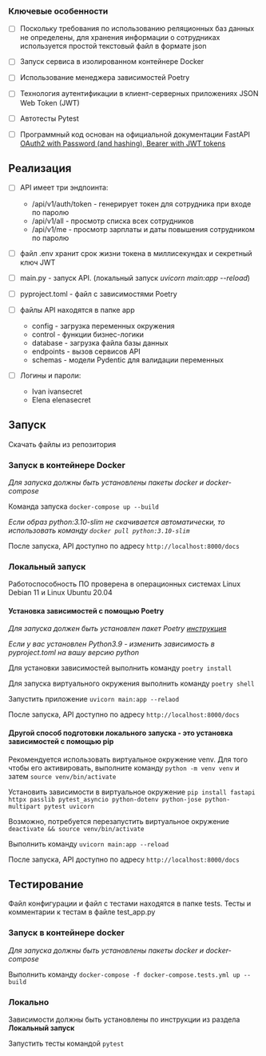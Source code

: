 
### Ключевые особенности

- [ ] Поскольку требования по использованию реляционных баз данных не определены, для хранения информации о сотрудниках используется простой текстовый файл в формате json

- [ ] Запуск сервиса в изолированном контейнере Docker

- [ ] Использование менеджера зависимостей Poetry

- [ ] Технология аутентификации в клиент-серверных приложениях JSON Web Token (JWT)

- [ ] Автотесты Pytest

- [ ] Программный код основан на официальной документации FastAPI [OAuth2 with Password (and hashing), Bearer with JWT tokens](https://fastapi.tiangolo.com/tutorial/security/oauth2-jwt/)

## Реализация

- [ ] API имеет три эндпоинта:
    - /api/v1/auth/token - генерирует токен для сотрудника при входе по паролю
    - /api/v1/all - просмотр списка всех сотрудников
    - /api/v1/me - просмотр зарплаты и даты повышения сотрудником по паролю

- [ ] файл .env хранит срок жизни токена в миллисекундах и секретный ключ JWT

- [ ] main.py - запуск API. (локальный запуск *uvicorn main:app --reload*)

- [ ] pyproject.toml - файл с зависимостями Poetry

- [ ] файлы API находятся в папке app
    - config - загрузка переменных окружения
    - control - функции бизнес-логики
    - database - загрузка файла базы данных
    - endpoints - вызов сервисов API
    - schemas - модели Pydentic для валидации переменных

- [ ] Логины и пароли:
    - Ivan ivansecret
    - Elena elenasecret

## Запуск

Скачать файлы из репозитория

### Запуск в контейнере Docker

*Для запуска должны быть установлены пакеты docker и docker-compose*

Команда запуска `docker-compose up --build`

*Если образ python:3.10-slim не скачивается автоматически, то использовать команду `docker pull python:3.10-slim`*

После запуска, API доступно по адресу `http://localhost:8000/docs`

### Локальный запуск

Работоспособность ПО проверена в операционных системах Linux Debian 11 и Linux Ubuntu 20.04

#### Установка зависимостей с помощью Poetry

*Для запуска должен быть установлен пакет Poetry [инструкция](https://python-poetry.org/docs/)*

*Если у вас установлен Python3.9 - изменить зависимость в pyproject.toml на вашу версию python*

Для установки зависимостей выполнить команду `poetry install`

Для запуска виртуального окружения выполнить команду `poetry shell`

Запустить приложение `uvicorn main:app --relaod`

После запуска, API доступно по адресу `http://localhost:8000/docs`

#### Другой способ подготовки локального запуска - это установка зависимостей с помощью pip

Рекомендуется использовать виртуальное окружение venv. Для того чтобы его активировать, выполните команду `python -m venv venv` и затем `source venv/bin/activate` 

Установить зависимости в виртуальное окружение `pip install fastapi httpx passlib pytest_asyncio python-dotenv python-jose python-multipart pytest uvicorn`

Возможно, потребуется перезапустить виртуальное окружение `deactivate && source venv/bin/activate`

Выполнить команду `uvicorn main:app --reload`

После запуска, API доступно по адресу `http://localhost:8000/docs`

## Тестирование

Файл конфигурации и файл с тестами находятся в папке tests. Тесты и комментарии к тестам в файле test_app.py

### Запуск в контейнере docker

*Для запуска должны быть установлены пакеты docker и docker-compose*

Выполнить команду `docker-compose -f docker-compose.tests.yml up --build`

### Локально

Зависимости должны быть установлены по инструкции из раздела **Локальный запуск**

Запустить тесты командой `pytest`
